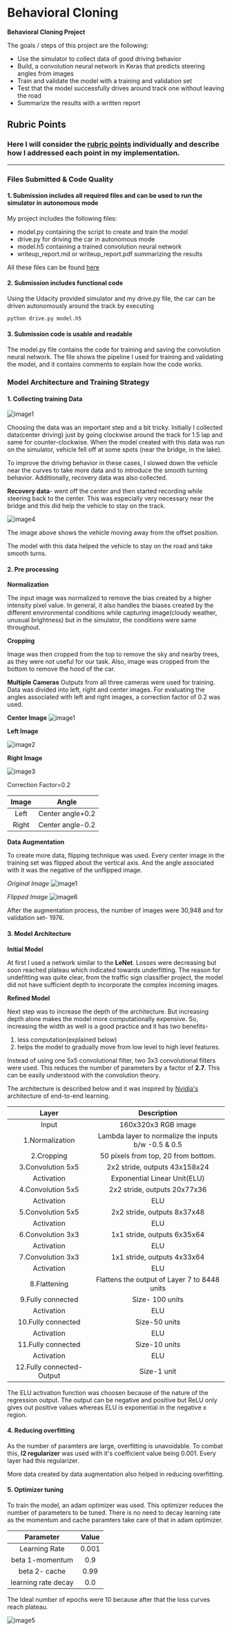 
# **Behavioral Cloning** 

**Behavioral Cloning Project**

The goals / steps of this project are the following:
* Use the simulator to collect data of good driving behavior
* Build, a convolution neural network in Keras that predicts steering angles from images
* Train and validate the model with a training and validation set
* Test that the model successfully drives around track one without leaving the road
* Summarize the results with a written report


[//]: # (Image References)

[image1]: ./examples/center_2018_01_09_17_44_10_503.jpg "Center Image"
[image2]: ./examples/left_2018_01_09_17_44_10_503.jpg "Left Image"
[image3]: ./examples/right_2018_01_09_17_44_10_503.jpg  "Right Image"
[image4]: ./examples/right_2018_01_09_17_45_03_249.jpg "Recovery Image"
[image5]: ./examples/index.png "Loss Curves"
[image6]: ./examples/flipped_image.jpg "Flipped Image"

## Rubric Points
### Here I will consider the [rubric points](https://review.udacity.com/#!/rubrics/432/view) individually and describe how I addressed each point in my implementation.  

---
### Files Submitted & Code Quality

#### 1. Submission includes all required files and can be used to run the simulator in autonomous mode

My project includes the following files:
* model.py containing the script to create and train the model
* drive.py for driving the car in autonomous mode
* model.h5 containing a trained convolution neural network 
* writeup_report.md or writeup_report.pdf summarizing the results

All these files can be found [here](https://github.com/AnkurSatya/Behavioral-Cloning)

#### 2. Submission includes functional code
Using the Udacity provided simulator and my drive.py file, the car can be driven autonomously around the track by executing 
```sh
python drive.py model.h5
```

#### 3. Submission code is usable and readable

The model.py file contains the code for training and saving the convolution neural network. The file shows the pipeline I used for training and validating the model, and it contains comments to explain how the code works.

### Model Architecture and Training Strategy

#### 1. Collecting training Data

![image1]

Choosing the data was an important step and a bit tricky. 
Initially I collected data(center driving) just by going clockwise around the track for 1.5 lap and same for counter-clockwise. When the model created with this data was run on the simulator, vehicle fell off at some spots (near the bridge, in the lake).

To improve the driving behavior in these cases, I slowed down the vehicle near the curves to take more data and to introduce the smooth turning behavior. Additionally, recovery data was also collected. 

**Recovery data**- went off the center and then started recording while steering back to the center. This was especially very necessary near the bridge and this did help the vehicle to stay on the track.

![image4]

The image above shows the vehicle moving away from the offset position.

The model with this data helped the vehicle to stay on the road and take smooth turns.

#### 2. Pre processing

**Normalization**

The input image was normalized to remove the bias created by a higher intensity pixel value. In general, it also handles the biases created by the different environmental conditions while capturing image(cloudy weather, unusual brightness) but in the simulator, the conditions were same throughout.

**Cropping**

Image was then cropped from the top to remove the sky and nearby trees, as they were not useful for our task. Also, image was cropped from the bottom to remove the hood of the car.

**Multiple Cameras**
Outputs from all three cameras were used for training. Data was divided into left, right and center images. For evaluating the angles associated with left and right images, a correction factor of 0.2 was used. 

**Center Image**
![image1]

**Left Image**

![image2] 

**Right Image**

![image3] 


Correction Factor=0.2

| Image | Angle	|
|:-----:|:-----:| 
| Left| Center angle+0.2|
|Right| Center angle-0.2|

**Data Augmentation**

To create more data, flipping technique was used. Every center image in the training set was flipped about the vertical axis. And the angle associated with it was the negative of the unflipped image.

*Original Image*
![image1]

*Flipped Image*
![image6]


After the augmentation process, the number of images were 30,948 and for validation set- 1976.

#### 3. Model Architecture

**Initial Model**

At first I used a network similar to the **LeNet**. Losses were decreasing but soon reached plateau which indicated towards underfitting. The reason for undefitting was quite clear, from the traffic sign classifier project, the model did not have sufficient depth to incorporate the complex incoming images. 

**Refined Model**

Next step was to increase the depth of the architecture.
But increasing depth alone makes the model more computationally expensive. So, increasing the width as well is a good practice and it has two benefits- 
1. less computation(explained below)
2. helps the model to gradually move from low level to high level features.

Instead of using one 5x5 convolutional filter, two 3x3 convolutional filters were used. This reduces the number of parameters by a factor of **2.7**. This can be easily understood with the convolution theory.

The architecture is described below and it was inspired by [Nvidia's](http://images.nvidia.com/content/tegra/automotive/images/2016/solutions/pdf/end-to-end-dl-using-px.pdf) architecture of end-to-end learning.


| Layer         		|     Description	        					| 
|:---------------------:|:---------------------------------------------:| 
| Input         		| 160x320x3 RGB image   					    | 
|1.Normalization        | Lambda layer to normalize the inputs b/w -0.5 & 0.5|
|2.Cropping             | 50 pixels from top, 20 from bottom.           |  
|3.Convolution 5x5    	| 2x2 stride, outputs 43x158x24 	            |
|  Activation			| Exponential Linear Unit(ELU)			     	|
|4.Convolution 5x5	    | 2x2 stride, outputs 20x77x36 				    |
|  Activation           | ELU                                           |
|5.Convolution 5x5	    | 2x2 stride, outputs 8x37x48                   |
|  Activation           | ELU                                           |
|6.Convolution 3x3      | 1x1 stride, outputs 6x35x64                   |
|  Activation           | ELU                                           |
|7.Convolution 3x3      | 1x1 stride, outputs 4x33x64                   |
|  Activation           | ELU                                           |
|8.Flattening           | Flattens the output of Layer 7 to 8448 units  |
|9.Fully connected      | Size- 100 units                               |
|  Activation           | ELU                                           |
|10.Fully connected     | Size-50 units    							    |
|  Activation           | ELU                                           |
|11.Fully connected     | Size-10 units                                 |   
|  Activation           | ELU                                           |
|12.Fully connected-Output| Size-1 unit 							    |


The ELU activation function was choosen because of the nature of the regression output. The output can be negative and positive but ReLU only gives out positive values whereas ELU is exponential in the negative x region.


#### 4. Reducing overfitting

As the number of paramters are large, overfitting is unavoidable. To combat this, **l2 regularizer** was used with it's coefficient value being 0.001. Every layer had this regularizer.

More data created by data augmentation also helped in reducing overfitting.

#### 5. Optimizer tuning

To train the model, an adam optimizer was used. This optimizer reduces the number of parameters to be tuned. There is no need to decay learning rate as the momentum and cache paramters take care of that in adam optimizer.

| Parameter |Value| 
|:---------:|:---:| 
| Learning Rate| 0.001|
|beta 1-momentum| 0.9|
|beta 2- cache|0.99|
|learning rate decay|0.0|

The Ideal number of epochs were 10 because after that the loss curves reach plateau.

![image5]




```python

```
